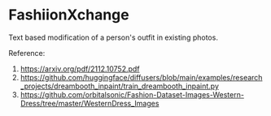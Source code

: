 # FashiionXchange
Text based modification of a person's outfit in existing photos.

Reference:
1. https://arxiv.org/pdf/2112.10752.pdf
2. https://github.com/huggingface/diffusers/blob/main/examples/research_projects/dreambooth_inpaint/train_dreambooth_inpaint.py
3. https://github.com/orbitalsonic/Fashion-Dataset-Images-Western-Dress/tree/master/WesternDress_Images
